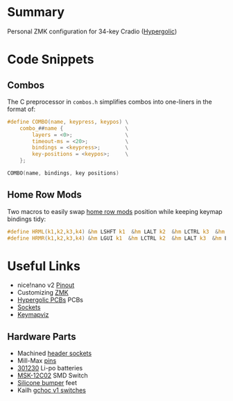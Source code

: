 # Summary
Personal ZMK configuration for 34-key Cradio ([Hypergolic](https://github.com/davidphilipbarr/hypergolic))

# Code Snippets
## Combos
The C preprocessor in `combos.h` simplifies combos into one-liners in the format of:
```c
#define COMBO(name, keypress, keypos) \
    combo_##name {                    \
        layers = <0>;                 \
        timeout-ms = <20>;            \
        bindings = <keypress>;        \
        key-positions = <keypos>;     \
    };

COMBO(name, bindings, key positions)
```
## Home Row Mods
Two macros to easily swap [home row mods](https://precondition.github.io/home-row-mods) position while keeping keymap bindings tidy:
```c
#define HRML(k1,k2,k3,k4) &hm LSHFT k1  &hm LALT k2  &hm LCTRL k3  &hm LGUI k4
#define HRMR(k1,k2,k3,k4) &hm LGUI k1  &hm LCTRL k2  &hm LALT k3  &hm LSHFT k4
```

# Useful Links
* nice!nano v2 [Pinout](https://nicekeyboards.com/docs/nice-nano/pinout-schematic/)
* Customizing [ZMK](https://zmk.dev/docs/customization)
* [Hypergolic PCBs](https://github.com/davidphilipbarr/hypergolic) PCBs
* [Sockets](https://github.com/joric/nrfmicro/wiki/Sockets)
* [Keymapviz](https://github.com/yskoht/keymapviz)
## Hardware Parts
* Machined [header sockets](https://www.aliexpress.com/item/32852480645.html)
* Mill-Max [pins](https://www.digikey.com/product-detail/en/3320-0-00-15-00-00-03-0/ED1134-ND/4147392)
* [301230](https://www.aliexpress.com/item/4000336497558.html) Li-po batteries
* [MSK-12C02](https://www.aliexpress.com/item/1005001398386692.html) SMD Switch
* [Silicone bumper](https://www.aliexpress.com/item/32912066603.html) feet
* Kailh [gchoc v1 switches](https://www.aliexpress.com/item/4000907409650.html)
